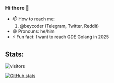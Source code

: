 ### Hi there 👋

- 📫 How to reach me:
  1. @beycoder (Telegram, Twitter, Reddit)
- 😄 Pronouns: he/him
- ⚡ Fun fact: I want to reach GDE Golang in 2025

## Stats:
![visitors](https://komarev.com/ghpvc/?username=beycoder&color=blueviolet)

[![GitHub stats](https://github-readme-stats.vercel.app/api?username=beycoder&theme=radical)](https://github.com/anuraghazra/github-readme-stats)
